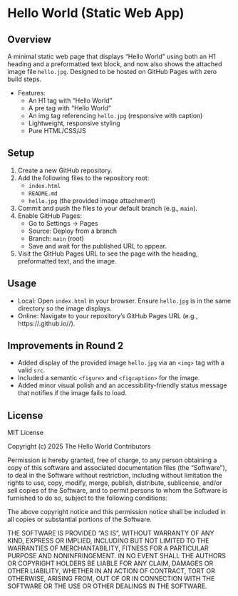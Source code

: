 # Hello World (Static Web App)

## Overview
A minimal static web page that displays “Hello World” using both an H1 heading and a preformatted text block, and now also shows the attached image file `hello.jpg`. Designed to be hosted on GitHub Pages with zero build steps.

- Features:
  - An H1 tag with “Hello World”
  - A pre tag with “Hello World”
  - An img tag referencing `hello.jpg` (responsive with caption)
  - Lightweight, responsive styling
  - Pure HTML/CSS/JS

## Setup
1. Create a new GitHub repository.
2. Add the following files to the repository root:
   - `index.html`
   - `README.md`
   - `hello.jpg` (the provided image attachment)
3. Commit and push the files to your default branch (e.g., `main`).
4. Enable GitHub Pages:
   - Go to Settings → Pages
   - Source: Deploy from a branch
   - Branch: `main` (root)
   - Save and wait for the published URL to appear.
5. Visit the GitHub Pages URL to see the page with the heading, preformatted text, and the image.

## Usage
- Local: Open `index.html` in your browser. Ensure `hello.jpg` is in the same directory so the image displays.
- Online: Navigate to your repository’s GitHub Pages URL (e.g., https://<username>.github.io/<repo>/).

## Improvements in Round 2
- Added display of the provided image `hello.jpg` via an `<img>` tag with a valid `src`.
- Included a semantic `<figure>` and `<figcaption>` for the image.
- Added minor visual polish and an accessibility-friendly status message that notifies if the image fails to load.

## License
MIT License

Copyright (c) 2025 The Hello World Contributors

Permission is hereby granted, free of charge, to any person obtaining a copy
of this software and associated documentation files (the “Software”), to deal
in the Software without restriction, including without limitation the rights
to use, copy, modify, merge, publish, distribute, sublicense, and/or sell
copies of the Software, and to permit persons to whom the Software is
furnished to do so, subject to the following conditions:

The above copyright notice and this permission notice shall be included in
all copies or substantial portions of the Software.

THE SOFTWARE IS PROVIDED “AS IS”, WITHOUT WARRANTY OF ANY KIND, EXPRESS OR
IMPLIED, INCLUDING BUT NOT LIMITED TO THE WARRANTIES OF MERCHANTABILITY,
FITNESS FOR A PARTICULAR PURPOSE AND NONINFRINGEMENT. IN NO EVENT SHALL THE
AUTHORS OR COPYRIGHT HOLDERS BE LIABLE FOR ANY CLAIM, DAMAGES OR OTHER
LIABILITY, WHETHER IN AN ACTION OF CONTRACT, TORT OR OTHERWISE, ARISING FROM,
OUT OF OR IN CONNECTION WITH THE SOFTWARE OR THE USE OR OTHER DEALINGS IN
THE SOFTWARE.